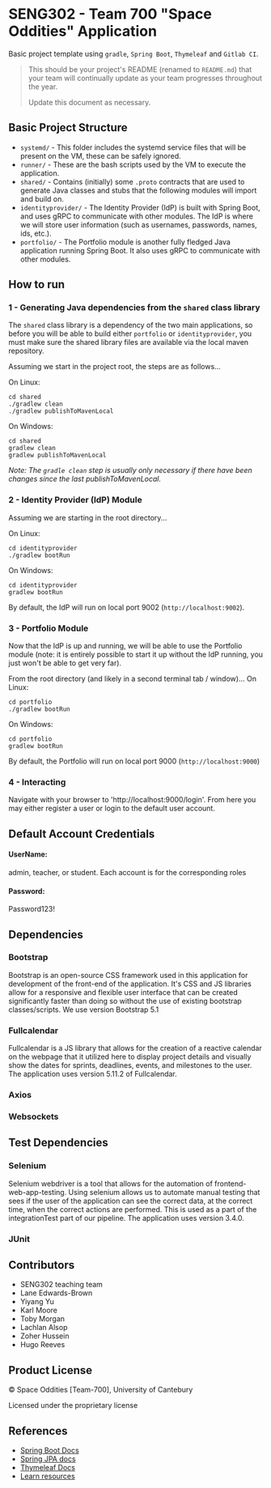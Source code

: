 # SENG302 - Team 700 "Space Oddities" Application

Basic project template using `gradle`, `Spring Boot`, `Thymeleaf` and `Gitlab CI`.

> This should be your project's README (renamed to `README.md`) that your team will continually update as your team progresses throughout the year.
> 
> Update this document as necessary.

## Basic Project Structure

- `systemd/` - This folder includes the systemd service files that will be present on the VM, these can be safely ignored.
- `runner/` - These are the bash scripts used by the VM to execute the application.
- `shared/` - Contains (initially) some `.proto` contracts that are used to generate Java classes and stubs that the following modules will import and build on.
- `identityprovider/` - The Identity Provider (IdP) is built with Spring Boot, and uses gRPC to communicate with other modules. The IdP is where we will store user information (such as usernames, passwords, names, ids, etc.).
- `portfolio/` - The Portfolio module is another fully fledged Java application running Spring Boot. It also uses gRPC to communicate with other modules.


## How to run

### 1 - Generating Java dependencies from the `shared` class library
The `shared` class library is a dependency of the two main applications, so before you will be able to build either `portfolio` or `identityprovider`, you must make sure the shared library files are available via the local maven repository.

Assuming we start in the project root, the steps are as follows...

On Linux: 
```
cd shared
./gradlew clean
./gradlew publishToMavenLocal
```

On Windows:
```
cd shared
gradlew clean
gradlew publishToMavenLocal
```

*Note: The `gradle clean` step is usually only necessary if there have been changes since the last publishToMavenLocal.*

### 2 - Identity Provider (IdP) Module
Assuming we are starting in the root directory...

On Linux:
```
cd identityprovider
./gradlew bootRun
```

On Windows:
```
cd identityprovider
gradlew bootRun
```

By default, the IdP will run on local port 9002 (`http://localhost:9002`).

### 3 - Portfolio Module
Now that the IdP is up and running, we will be able to use the Portfolio module (note: it is entirely possible to start it up without the IdP running, you just won't be able to get very far).

From the root directory (and likely in a second terminal tab / window)...
On Linux:
```
cd portfolio
./gradlew bootRun
```

On Windows:
```
cd portfolio
gradlew bootRun
```

By default, the Portfolio will run on local port 9000 (`http://localhost:9000`)

### 4 - Interacting

Navigate with your browser to 'http://localhost:9000/login'.
From here you may either register a user or login to the default user account.

## Default Account Credentials
#### UserName:
admin, teacher, or student. Each account is for the corresponding roles
#### Password:
Password123!
## Dependencies

### Bootstrap
Bootstrap is an open-source CSS framework used in this application for development of the front-end of the application.
It's CSS and JS libraries allow for a responsive and flexible user interface that can be created significantly faster than
doing so without the use of existing bootstrap classes/scripts. We use version Bootstrap 5.1

### Fullcalendar
Fullcalendar is a JS library that allows for the creation of a reactive calendar on the webpage that
it utilized here to display project details and visually show the dates for sprints, deadlines, events, and
milestones to the user. The application uses version 5.11.2 of Fullcalendar.

### Axios

### Websockets

## Test Dependencies

### Selenium
Selenium webdriver is a tool that allows for the automation of frontend-web-app-testing. Using selenium allows us
to automate manual testing that sees if the user of the application can see the correct data, at the correct time, when 
the correct actions are performed. This is used as a part of the integrationTest part of our pipeline. The application uses version 3.4.0.

### JUnit


## Contributors

- SENG302 teaching team
- Lane Edwards-Brown
- Yiyang Yu
- Karl Moore
- Toby Morgan
- Lachlan Alsop
- Zoher Hussein
- Hugo Reeves

## Product License

© Space Oddities [Team-700], University of Cantebury

Licensed under the proprietary license

## References

- [Spring Boot Docs](https://docs.spring.io/spring-boot/docs/current/reference/htmlsingle/)
- [Spring JPA docs](https://docs.spring.io/spring-data/jpa/docs/current/reference/html/)
- [Thymeleaf Docs](https://www.thymeleaf.org/documentation.html)
- [Learn resources](https://learn.canterbury.ac.nz/course/view.php?id=13269&section=9)
